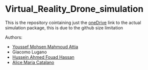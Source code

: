 # Virtual_Reality_Drone_simulation

This is the repository cointaining just the [oneDrive](https://unigeit-my.sharepoint.com/personal/s5165612_studenti_unige_it/_layouts/15/onedrive.aspx?id=%2Fpersonal%2Fs5165612%5Fstudenti%5Funige%5Fit%2FDocuments%2FVR%5FJAHY%5FProject&ga=1) link to the actual simulation package, this is due to the github size limitation 

Authors: 
* [Youssef Mohsen Mahmoud Attia](https://github.com/youssefattia98)
* Giacomo Lugano
* [Hussein Ahmed Fouad Hassan](https://github.com/husseinfd97)
* [Alice Maria Catalano](https://github.com/AliceCatalano)
